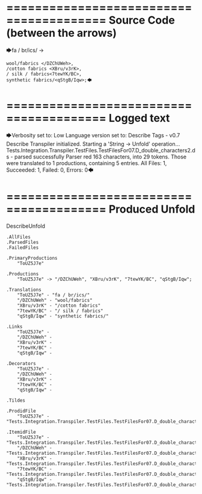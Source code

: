 ========================================
Source Code (between the arrows)
========================================

🡆fa / br/ics/ <ToUZ5J7e> ->

    wool/fabrics </DZChUWeh>,
    /cotton fabrics <XBru/v3rK>,
    / silk / fabrics<7tewYK/BC>,
    synthetic fabrics/<qStgB/Iqw>;🡄

========================================
Logged text
========================================

🡆Verbosity set to: Low
Language version set to: Describe Tags - v0.7
Describe Transpiler initialized.
Starting a 'String -> Unfold' operation...
Tests.Integration.Transpiler.TestFiles.TestFilesFor07.D_double_characters2.ds - parsed successfully
Parser red 163 characters, into 29 tokens.
Those were translated to 1 productions, containing 5 entries.
All Files: 1, Succeeded: 1, Failed: 0, Errors: 0🡄

========================================
Produced Unfold
========================================

DescribeUnfold

    .AllFiles
    .ParsedFiles
    .FailedFiles

    .PrimaryProductions
        "ToUZ5J7e" 

    .Productions
        "ToUZ5J7e" -> "/DZChUWeh", "XBru/v3rK", "7tewYK/BC", "qStgB/Iqw";

    .Translations
        "ToUZ5J7e" - "fa / br/ics/"
        "/DZChUWeh" - "wool/fabrics"
        "XBru/v3rK" - "/cotton fabrics"
        "7tewYK/BC" - "/ silk / fabrics"
        "qStgB/Iqw" - "synthetic fabrics/"

    .Links
        "ToUZ5J7e" - 
        "/DZChUWeh" - 
        "XBru/v3rK" - 
        "7tewYK/BC" - 
        "qStgB/Iqw" - 

    .Decorators
        "ToUZ5J7e" - 
        "/DZChUWeh" - 
        "XBru/v3rK" - 
        "7tewYK/BC" - 
        "qStgB/Iqw" - 

    .Tildes

    .ProdidFile
        "ToUZ5J7e" - "Tests.Integration.Transpiler.TestFiles.TestFilesFor07.D_double_characters2.ds"

    .ItemidFile
        "ToUZ5J7e" - "Tests.Integration.Transpiler.TestFiles.TestFilesFor07.D_double_characters2.ds"
        "/DZChUWeh" - "Tests.Integration.Transpiler.TestFiles.TestFilesFor07.D_double_characters2.ds"
        "XBru/v3rK" - "Tests.Integration.Transpiler.TestFiles.TestFilesFor07.D_double_characters2.ds"
        "7tewYK/BC" - "Tests.Integration.Transpiler.TestFiles.TestFilesFor07.D_double_characters2.ds"
        "qStgB/Iqw" - "Tests.Integration.Transpiler.TestFiles.TestFilesFor07.D_double_characters2.ds"

